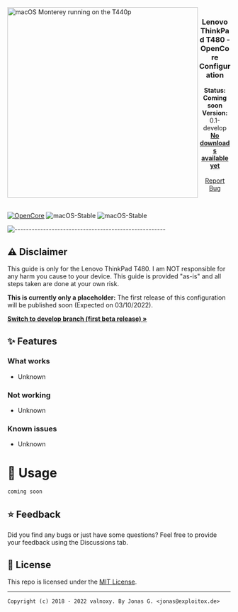 <img align="left" src="https://dl.exploitox.de/t440p-oc/Hackintosh_T440p_V4.jpg" alt="macOS Monterey running on the T440p" width="430">

<h3 align="center">Lenovo ThinkPad T480 - OpenCore Configuration</h3>
<p align="center">
   <strong>Status: Coming soon</strong>
   <br />
   <strong>Version: </strong>0.1-develop
   <br />
   <a href="#"><strong>No downloads available yet</strong></a>
   <br />
   <br />
   <a href="https://github.com/valnoxy/t480-oc/issues">Report Bug</a>
  </p>
</p>

<br />

[![OpenCore](https://img.shields.io/badge/OpenCore-0.7.8-blue.svg)](https://github.com/acidanthera/OpenCorePkg)
![macOS-Stable](https://img.shields.io/badge/macOS-Monterey-red.svg)
![macOS-Stable](https://img.shields.io/badge/macOS-BigSur-red.svg)

![-----------------------------------------------------](https://dl.exploitox.de/t440p-oc/rainbow.png)

## ⚠️ Disclaimer
This guide is only for the Lenovo ThinkPad T480. I am NOT responsible for any harm you cause to your device. This guide is provided "as-is" and all steps taken are done at your own risk.

**This is currently only a placeholder:** The first release of this configuration will be published soon (Expected on 03/10/2022).

<a href="https://github.com/valnoxy/t440p-oc/tree/develop"><strong>
Switch to develop branch (first beta release) »</strong></a>

## ✨ Features

### What works
- Unknown

### Not working
- Unknown

### Known issues
- Unknown

# 📖 Usage
```coming soon```

## ⭐️ Feedback
Did you find any bugs or just have some questions? Feel free to provide your feedback using the Discussions tab.

## 📜 License

This repo is licensed under the [MIT License](https://github.com/valnoxy/t480-oc/blob/main/LICENSE).

---
```Copyright (c) 2018 - 2022 valnoxy. By Jonas G. <jonas@exploitox.de>```
